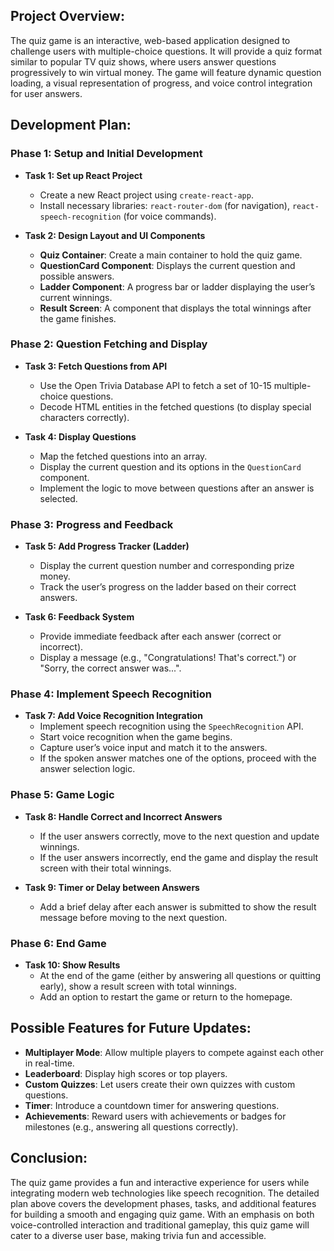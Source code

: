 
## Project Overview:
The quiz game is an interactive, web-based application designed to challenge users with multiple-choice questions. It will provide a quiz format similar to popular TV quiz shows, where users answer questions progressively to win virtual money. The game will feature dynamic question loading, a visual representation of progress, and voice control integration for user answers.

## Development Plan:

### **Phase 1: Setup and Initial Development**
- **Task 1: Set up React Project**
  - Create a new React project using `create-react-app`.
  - Install necessary libraries: `react-router-dom` (for navigation), `react-speech-recognition` (for voice commands).
  
- **Task 2: Design Layout and UI Components**
  - **Quiz Container**: Create a main container to hold the quiz game.
  - **QuestionCard Component**: Displays the current question and possible answers.
  - **Ladder Component**: A progress bar or ladder displaying the user’s current winnings.
  - **Result Screen**: A component that displays the total winnings after the game finishes.

### **Phase 2: Question Fetching and Display**
- **Task 3: Fetch Questions from API**
  - Use the Open Trivia Database API to fetch a set of 10-15 multiple-choice questions.
  - Decode HTML entities in the fetched questions (to display special characters correctly).

- **Task 4: Display Questions**
  - Map the fetched questions into an array.
  - Display the current question and its options in the `QuestionCard` component.
  - Implement the logic to move between questions after an answer is selected.

### **Phase 3: Progress and Feedback**
- **Task 5: Add Progress Tracker (Ladder)**
  - Display the current question number and corresponding prize money.
  - Track the user’s progress on the ladder based on their correct answers.

- **Task 6: Feedback System**
  - Provide immediate feedback after each answer (correct or incorrect).
  - Display a message (e.g., "Congratulations! That's correct.") or "Sorry, the correct answer was...".

### **Phase 4: Implement Speech Recognition**
- **Task 7: Add Voice Recognition Integration**
  - Implement speech recognition using the `SpeechRecognition` API.
  - Start voice recognition when the game begins.
  - Capture user’s voice input and match it to the answers.
  - If the spoken answer matches one of the options, proceed with the answer selection logic.

### **Phase 5: Game Logic**
- **Task 8: Handle Correct and Incorrect Answers**
  - If the user answers correctly, move to the next question and update winnings.
  - If the user answers incorrectly, end the game and display the result screen with their total winnings.

- **Task 9: Timer or Delay between Answers**
  - Add a brief delay after each answer is submitted to show the result message before moving to the next question.
  
### **Phase 6: End Game**
- **Task 10: Show Results**
  - At the end of the game (either by answering all questions or quitting early), show a result screen with total winnings.
  - Add an option to restart the game or return to the homepage.

## Possible Features for Future Updates:
- **Multiplayer Mode**: Allow multiple players to compete against each other in real-time.
- **Leaderboard**: Display high scores or top players.
- **Custom Quizzes**: Let users create their own quizzes with custom questions.
- **Timer**: Introduce a countdown timer for answering questions.
- **Achievements**: Reward users with achievements or badges for milestones (e.g., answering all questions correctly).

## Conclusion:
The quiz game provides a fun and interactive experience for users while integrating modern web technologies like speech recognition. The detailed plan above covers the development phases, tasks, and additional features for building a smooth and engaging quiz game. With an emphasis on both voice-controlled interaction and traditional gameplay, this quiz game will cater to a diverse user base, making trivia fun and accessible.
